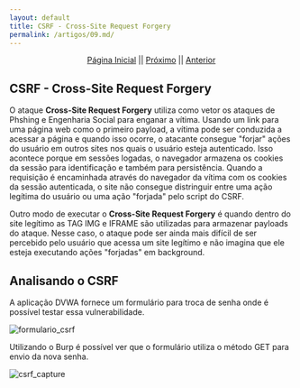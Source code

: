 ```yaml
---
layout: default
title: CSRF - Cross-Site Request Forgery
permalink: /artigos/09.md/
---
```

  
<p align="center">
 <a href="https://carineconstantino.github.io/cybersecurity/">Página Inicial</a>
 || 
 <a href="https://carineconstantino.github.io/cybersecurity/">Próximo</a>  
 || 
 <a href="https://carineconstantino.github.io/cybersecurity/artigos/08.md">Anterior</a>   
</p>

## CSRF - Cross-Site Request Forgery

O ataque **Cross-Site Request Forgery** utiliza como vetor os ataques de Phshing e Engenharia Social para enganar a vítima. Usando um link para uma página web como o primeiro payload, a vítima pode ser conduzida a acessar a página e quando isso ocorre, o atacante consegue "forjar" ações do usuário em outros sites nos quais o usuário esteja autenticado. Isso acontece porque em sessões logadas, o navegador armazena os cookies da sessão para identificação e também para persistência. Quando a requisição é encaminhada através do navegador da vítima com os cookies da sessão autenticada, o site não consegue distringuir entre uma ação legítima do usuário ou uma ação "forjada" pelo script do CSRF. 

Outro modo de executar o **Cross-Site Request Forgery** é quando dentro do site legítimo as TAG IMG e IFRAME são utilizadas para armazenar payloads do ataque. Nesse caso, o ataque pode ser ainda mais difícil de ser percebido pelo usuário que acessa um site legítimo e não imagina que ele esteja executando ações "forjadas" em background. 

## Analisando o CSRF

A aplicação DVWA fornece um formulário para troca de senha onde é possível testar essa vulnerabilidade. 

![formulario_csrf](https://carineconstantino.github.io/cybersecurity/artigos/imagens/formulario_crsf.png)

Utilizando o Burp é possível ver que o formulário utiliza o método GET para envio da nova senha. 

![csrf_capture](https://carineconstantino.github.io/cybersecurity/artigos/imagens/csrf_capture.png)




